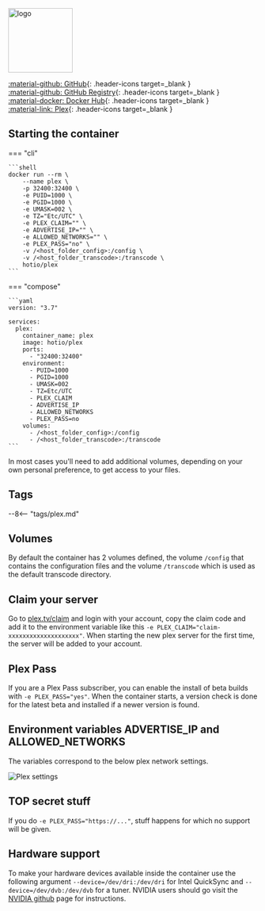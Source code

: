<img src="https://hotio.dev/img/plex.png" alt="logo" height="130" width="130">

[:material-github: GitHub](https://github.com/hotio/plex){: .header-icons target=_blank }  
[:material-github: GitHub Registry](https://github.com/orgs/hotio/packages/container/package/plex){: .header-icons target=_blank }  
[:material-docker: Docker Hub](https://hub.docker.com/r/hotio/plex){: .header-icons target=_blank }  
[:material-link: Plex](https://www.plex.tv){: .header-icons target=_blank }  

## Starting the container

=== "cli"

    ```shell
    docker run --rm \
        --name plex \
        -p 32400:32400 \
        -e PUID=1000 \
        -e PGID=1000 \
        -e UMASK=002 \
        -e TZ="Etc/UTC" \
        -e PLEX_CLAIM="" \
        -e ADVERTISE_IP="" \
        -e ALLOWED_NETWORKS="" \
        -e PLEX_PASS="no" \
        -v /<host_folder_config>:/config \
        -v /<host_folder_transcode>:/transcode \
        hotio/plex
    ```

=== "compose"

    ```yaml
    version: "3.7"

    services:
      plex:
        container_name: plex
        image: hotio/plex
        ports:
          - "32400:32400"
        environment:
          - PUID=1000
          - PGID=1000
          - UMASK=002
          - TZ=Etc/UTC
          - PLEX_CLAIM
          - ADVERTISE_IP
          - ALLOWED_NETWORKS
          - PLEX_PASS=no
        volumes:
          - /<host_folder_config>:/config
          - /<host_folder_transcode>:/transcode
    ```

In most cases you'll need to add additional volumes, depending on your own personal preference, to get access to your files.

## Tags

--8<-- "tags/plex.md"

## Volumes

By default the container has 2 volumes defined, the volume `/config` that contains the configuration files and the volume `/transcode` which is used as the default transcode directory.

## Claim your server

Go to [plex.tv/claim](https://www.plex.tv/claim) and login with your account, copy the claim code and add it to the environment variable like this `-e PLEX_CLAIM="claim-xxxxxxxxxxxxxxxxxxxx"`. When starting the new plex server for the first time, the server will be added to your account.

## Plex Pass

If you are a Plex Pass subscriber, you can enable the install of beta builds with `-e PLEX_PASS="yes"`. When the container starts, a version check is done for the latest beta and installed if a newer version is found.

## Environment variables ADVERTISE_IP and ALLOWED_NETWORKS

The variables correspond to the below plex network settings.

![Plex settings](https://hotio.dev/img/plex_settings.png "Plex settings")

## TOP secret stuff

If you do `-e PLEX_PASS="https://..."`, stuff happens for which no support will be given.

## Hardware support

To make your hardware devices available inside the container use the following argument `--device=/dev/dri:/dev/dri` for Intel QuickSync and `--device=/dev/dvb:/dev/dvb` for a tuner. NVIDIA users should go visit the [NVIDIA github](https://github.com/NVIDIA/nvidia-docker) page for instructions.
